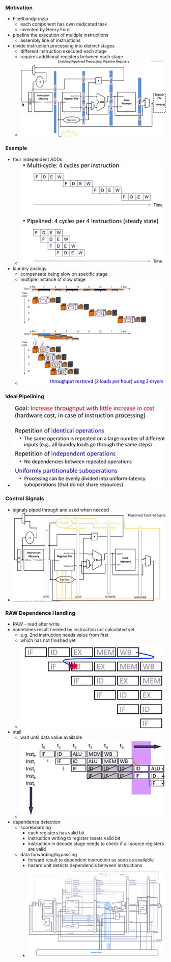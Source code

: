 ### Motivation
+ Fließbandprinzip
	+ each component has own dedicated task
	+ invented by Henry Ford
+ pipeline the execution of multiple instructions
	+ assembly line of instructions
+ divide instruction processing into distinct stages
	+ different instruction executed each stage
	+ requires additional registers between each stage
	+ ![](../../../z_images/Pasted%20image%2020221112175053.png)

### Example
+ four independent ADDs
	+ ![](../../../z_images/Pasted%20image%2020221112165103.png)
+ laundry analogy
	+ compensate being slow on specific stage
	+ multiple instance of slow stage
	+ ![](../../../z_images/Pasted%20image%2020221112165413.png)

### Ideal Pipelining
+ ![](../../../z_images/Pasted%20image%2020221112165539.png)

### Control Signals
+ signals piped through and used when needed
+ ![](../../../z_images/Pasted%20image%2020221112181239.png)

### RAW Dependence Handling
+ RAW - read after write
+ sometimes result needed by instruction not calculated yet
	+ e.g. 2nd instruction needs value from first
	+ which has not finished yet
	+ ![](../../../z_images/Pasted%20image%2020221112181748.png)
+ stall
	+ wait until data value available
	+ ![](../../../z_images/Pasted%20image%2020221112181908.png)
+ dependence detection
	+ scoreboarding
		+ each registers has valid bit
		+ instruction writing to register resets valid bit
		+ instruction in decode stage needs to check if all source registers are valid
	+ data forwarding/bypassing
		+ forward result to dependent instruction as soon as available
		+ hazard unit detects dependencis between instructions
		+ ![](../../../z_images/Pasted%20image%2020221113104357.png)